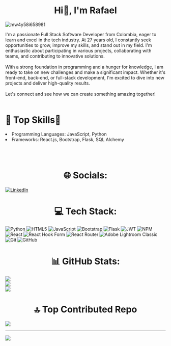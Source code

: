 <h1 align="center"> Hi👋, I'm Rafael</h1>
<p><img src="https://i.ibb.co/w0GMDJ2/mw4y58i658981.gif" alt="mw4y58i658981"/></p>

I'm a passionate Full Stack Software Developer from Colombia, eager to learn and excel in the tech industry. At 27 years old, I constantly seek opportunities to grow, improve my skills, and stand out in my field. I'm enthusiastic about participating in various projects, collaborating with teams, and contributing to innovative solutions.<br><br>With a strong foundation in programming and a hunger for knowledge, I am ready to take on new challenges and make a significant impact. Whether it's front-end, back-end, or full-stack development, I'm excited to dive into new projects and deliver high-quality results. <br><br>Let's connect and see how we can create something amazing together!
<br><br>

<tr>
<td>
<h1>🌟 Top Skills🌟</h1>
<li>Programming Languages: JavaScript, Python</li>
<li>
Frameworks: React.js, Bootstrap, Flask, SQL Alchemy</li>

<br><br>

<h1 align="center"> 🌐 Socials:</h1>

[![LinkedIn](https://img.shields.io/badge/LinkedIn-%230077B5.svg?logo=linkedin&logoColor=white)](https://linkedin.com/in/rafael-arias-navarro) 

<h1 align="center">💻 Tech Stack:</h1>

![Python](https://img.shields.io/badge/python-3670A0?style=for-the-badge&logo=python&logoColor=ffdd54) ![HTML5](https://img.shields.io/badge/html5-%23E34F26.svg?style=for-the-badge&logo=html5&logoColor=white) ![JavaScript](https://img.shields.io/badge/javascript-%23323330.svg?style=for-the-badge&logo=javascript&logoColor=%23F7DF1E) ![Bootstrap](https://img.shields.io/badge/bootstrap-%238511FA.svg?style=for-the-badge&logo=bootstrap&logoColor=white) ![Flask](https://img.shields.io/badge/flask-%23000.svg?style=for-the-badge&logo=flask&logoColor=white) ![JWT](https://img.shields.io/badge/JWT-black?style=for-the-badge&logo=JSON%20web%20tokens) ![NPM](https://img.shields.io/badge/NPM-%23CB3837.svg?style=for-the-badge&logo=npm&logoColor=white) ![React](https://img.shields.io/badge/react-%2320232a.svg?style=for-the-badge&logo=react&logoColor=%2361DAFB) ![React Hook Form](https://img.shields.io/badge/React%20Hook%20Form-%23EC5990.svg?style=for-the-badge&logo=reacthookform&logoColor=white) ![React Router](https://img.shields.io/badge/React_Router-CA4245?style=for-the-badge&logo=react-router&logoColor=white) ![Adobe Lightroom Classic](https://img.shields.io/badge/Adobe%20Lightroom%20Classic-31A8FF.svg?style=for-the-badge&logo=Adobe%20Lightroom%20Classic&logoColor=white) ![Git](https://img.shields.io/badge/git-%23F05033.svg?style=for-the-badge&logo=git&logoColor=white) ![GitHub](https://img.shields.io/badge/github-%23121011.svg?style=for-the-badge&logo=github&logoColor=white)
<h1 align="center"> 📊 GitHub Stats:</h1>

![](https://github-readme-stats.vercel.app/api?username=rariasnav&theme=nord&hide_border=false&include_all_commits=false&count_private=false)<br/>
![](https://github-readme-streak-stats.herokuapp.com/?user=rariasnav&theme=nord&hide_border=false)<br/>
![](https://github-readme-stats.vercel.app/api/top-langs/?username=rariasnav&theme=nord&hide_border=false&include_all_commits=false&count_private=false&layout=compact)

<h1 align="center">🔝 Top Contributed Repo</h1>

![](https://github-contributor-stats.vercel.app/api?username=rariasnav&limit=5&theme=nord&combine_all_yearly_contributions=true)

---
[![](https://visitcount.itsvg.in/api?id=rariasnav&icon=2&color=0)](https://visitcount.itsvg.in)

</td>
</tr>
<!-- Proudly created with GPRM ( https://gprm.itsvg.in ) -->

